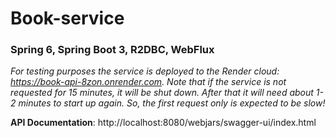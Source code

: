 # Book-service

### Spring 6, Spring Boot 3, R2DBC, WebFlux

_For testing purposes the service is deployed to the Render cloud: https://book-api-8zon.onrender.com. Note that if the
service is not requested for 15 minutes, it will be shut down. After that it will need about 1-2 minutes to start up
again. So, the first request only is expected to be slow!_

**API Documentation**: http://localhost:8080/webjars/swagger-ui/index.html

